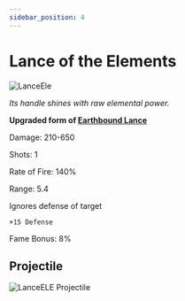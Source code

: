 ```yaml
---
sidebar_position: 4
---
```


# Lance of the Elements

![LanceEle](https://vwiki.valorserver.com/api/item/picture/lance%20of%20the%20elements)

<i>Its handle shines with raw elemental power.</i>

**Upgraded form of [Earthbound Lance](https://wiki-test.valorserver.com/docs/items/weapons/lances/ut/earthbound_lance)**

Damage: 210-650

Shots: 1

Rate of Fire: 140%

Range: 5.4

Ignores defense of target

    +15 Defense

Fame Bonus: 8%

## Projectile

![LanceELE Projectile](https://cdn.discordapp.com/attachments/953134990428868629/994766999358021712/lanceoftheelements.gif)
